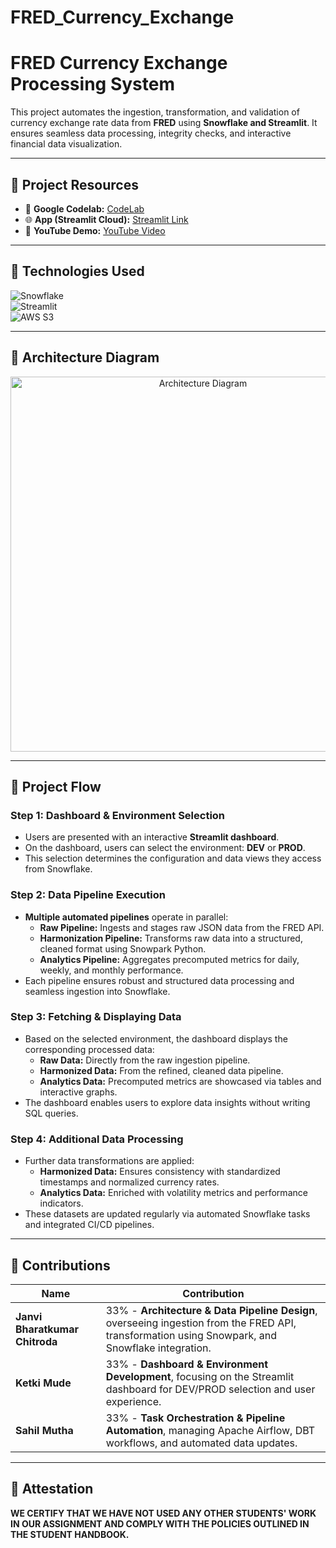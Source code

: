 # FRED_Currency_Exchange

# **FRED Currency Exchange Processing System**
This project automates the ingestion, transformation, and validation of currency exchange rate data from **FRED** using **Snowflake and Streamlit**. It ensures seamless data processing, integrity checks, and interactive financial data visualization.

---
## **📌 Project Resources**
- 📘 **Google Codelab:** [CodeLab](https://codelabs.example.com/fred-currency-exchange)
- 🌐 **App (Streamlit Cloud):** [Streamlit Link](https://fred-currency-exchange.streamlit.app/)
- 🎥 **YouTube Demo:** [YouTube Video](https://youtu.be/your-demo-video)

---
## **📌 Technologies Used**
![Snowflake](https://img.shields.io/badge/-Snowflake-56CCF2?style=for-the-badge&logo=snowflake&logoColor=white)  
![Streamlit](https://img.shields.io/badge/-Streamlit-FF4B4B?style=for-the-badge&logo=streamlit&logoColor=white)  
![AWS S3](https://img.shields.io/badge/-AWS_S3-569A31?style=for-the-badge&logo=amazon-s3&logoColor=white)

---
## **📌 Architecture Diagram**
<p align="center">
  <img src="https://github.com/yourusername/yourrepo/blob/main/architecture-diagram/fred_architecture_diagram.jpg" 
       alt="Architecture Diagram" width="600" height="600">
</p>

---
## **📌 Project Flow**

### **Step 1: Dashboard & Environment Selection**
- Users are presented with an interactive **Streamlit dashboard**.
- On the dashboard, users can select the environment: **DEV** or **PROD**.
- This selection determines the configuration and data views they access from Snowflake.

### **Step 2: Data Pipeline Execution**
- **Multiple automated pipelines** operate in parallel:
  - **Raw Pipeline:** Ingests and stages raw JSON data from the FRED API.
  - **Harmonization Pipeline:** Transforms raw data into a structured, cleaned format using Snowpark Python.
  - **Analytics Pipeline:** Aggregates precomputed metrics for daily, weekly, and monthly performance.
- Each pipeline ensures robust and structured data processing and seamless ingestion into Snowflake.

### **Step 3: Fetching & Displaying Data**
- Based on the selected environment, the dashboard displays the corresponding processed data:
  - **Raw Data:** Directly from the raw ingestion pipeline.
  - **Harmonized Data:** From the refined, cleaned data pipeline.
  - **Analytics Data:** Precomputed metrics are showcased via tables and interactive graphs.
- The dashboard enables users to explore data insights without writing SQL queries.

### **Step 4: Additional Data Processing**
- Further data transformations are applied:
  - **Harmonized Data:** Ensures consistency with standardized timestamps and normalized currency rates.
  - **Analytics Data:** Enriched with volatility metrics and performance indicators.
- These datasets are updated regularly via automated Snowflake tasks and integrated CI/CD pipelines.

---
## **📌 Contributions**
| **Name**                           | **Contribution**                                                                                             |
|------------------------------------|--------------------------------------------------------------------------------------------------------------|
| **Janvi Bharatkumar Chitroda**     | 33% - **Architecture & Data Pipeline Design**, overseeing ingestion from the FRED API, transformation using Snowpark, and Snowflake integration. |
| **Ketki Mude**                     | 33% - **Dashboard & Environment Development**, focusing on the Streamlit dashboard for DEV/PROD selection and user experience.         |
| **Sahil Mutha**                    | 33% - **Task Orchestration & Pipeline Automation**, managing Apache Airflow, DBT workflows, and automated data updates. |

---
## **📌 Attestation**
**WE CERTIFY THAT WE HAVE NOT USED ANY OTHER STUDENTS' WORK IN OUR ASSIGNMENT AND COMPLY WITH THE POLICIES OUTLINED IN THE STUDENT HANDBOOK.**
